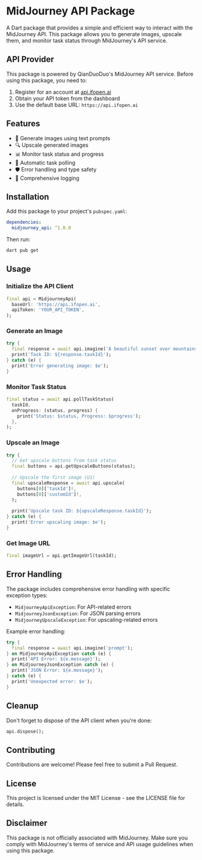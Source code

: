 # MidJourney API Package

A Dart package that provides a simple and efficient way to interact with the MidJourney API. This package allows you to generate images, upscale them, and monitor task status through MidJourney's API service.

## API Provider

This package is powered by QianDuoDuo's MidJourney API service. Before using this package, you need to:

1. Register for an account at [api.ifopen.ai](https://api.ifopen.ai/register?aff=toNN)
2. Obtain your API token from the dashboard
3. Use the default base URL: `https://api.ifopen.ai`

## Features

- 🎨 Generate images using text prompts
- 🔍 Upscale generated images
- 📊 Monitor task status and progress
- 🔄 Automatic task polling
- 🛡️ Error handling and type safety
- 📝 Comprehensive logging

## Installation

Add this package to your project's `pubspec.yaml`:

```yaml
dependencies:
  midjourney_api: ^1.0.0
```

Then run:

```bash
dart pub get
```

## Usage

### Initialize the API Client

```dart
final api = MidjourneyApi(
  baseUrl: 'https://api.ifopen.ai',
  apiToken: 'YOUR_API_TOKEN',
);
```

### Generate an Image

```dart
try {
  final response = await api.imagine('A beautiful sunset over mountains');
  print('Task ID: ${response.taskId}');
} catch (e) {
  print('Error generating image: $e');
}
```

### Monitor Task Status

```dart
final status = await api.pollTaskStatus(
  taskId,
  onProgress: (status, progress) {
    print('Status: $status, Progress: $progress');
  },
);
```

### Upscale an Image

```dart
try {
  // Get upscale buttons from task status
  final buttons = api.getUpscaleButtons(status);
  
  // Upscale the first image (U1)
  final upscaleResponse = await api.upscale(
    buttons[0]['taskId']!,
    buttons[0]['customId']!,
  );
  
  print('Upscale task ID: ${upscaleResponse.taskId}');
} catch (e) {
  print('Error upscaling image: $e');
}
```

### Get Image URL

```dart
final imageUrl = api.getImageUrl(taskId);
```

## Error Handling

The package includes comprehensive error handling with specific exception types:

- `MidjourneyApiException`: For API-related errors
- `MidjourneyJsonException`: For JSON parsing errors
- `MidjourneyUpscaleException`: For upscaling-related errors

Example error handling:

```dart
try {
  final response = await api.imagine('prompt');
} on MidjourneyApiException catch (e) {
  print('API Error: ${e.message}');
} on MidjourneyJsonException catch (e) {
  print('JSON Error: ${e.message}');
} catch (e) {
  print('Unexpected error: $e');
}
```

## Cleanup

Don't forget to dispose of the API client when you're done:

```dart
api.dispose();
```

## Contributing

Contributions are welcome! Please feel free to submit a Pull Request.

## License

This project is licensed under the MIT License - see the LICENSE file for details.

## Disclaimer

This package is not officially associated with MidJourney. Make sure you comply with MidJourney's terms of service and API usage guidelines when using this package. 